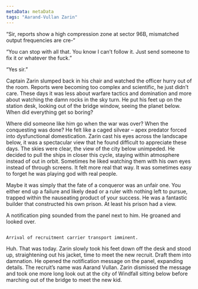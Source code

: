 ```yaml
---
metaData: metaData
tags: "Aarand-Vullan Zarin"
---
```


“Sir, reports show a high compression zone at sector 96B, mismatched output frequencies are cre-“

“You can stop with all that. You know I can’t follow it. Just send someone to fix it or whatever the fuck.”

“Yes sir.”

Captain Zarin slumped back in his chair and watched the officer hurry out of the room. Reports were becoming too complex and scientific, he just didn’t care. These days it was less about warfare tactics and domination and more about watching the damn rocks in the sky turn. He put his feet up on the station desk, looking out of the bridge window, seeing the planet below. When did everything get so boring? 

Where did someone like him go when the war was over? When the conquesting was done? He felt like a caged silvear – apex predator forced into dysfunctional domestication. Zarin cast his eyes across the landscape below, it was a spectacular view that he found difficult to appreciate these days. The skies were clear, the view of the city below unimpeded. He decided to pull the ships in closer this cycle, staying within atmosphere instead of out in orbit. Sometimes he liked watching them with his own eyes instead of through screens. It felt more real that way. It was sometimes easy to forget he was playing god with real people. 

Maybe it was simply that the fate of a conqueror was an unfair one. You either end up a failure and likely dead or a ruler with nothing left to pursue, trapped within the nauseating product of your success. He was a fantastic builder that constructed his own prison. At least his prison had a view.

A notification ping sounded from the panel next to him. He groaned and looked over. 

```

Arrival of recruitment carrier transport imminent. 

```

Huh. That was today. Zarin slowly took his feet down off the desk and stood up, straightening out his jacket, time to meet the new recruit. Draft them into damnation. He opened the notification message on the panel, expanding details. The recruit’s name was Aarand Vullan. Zarin dismissed the message and took one more long look out at the city of Windfall sitting below before marching out of the bridge to meet the new kid.